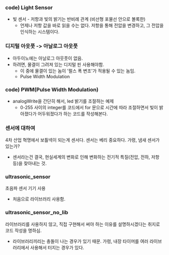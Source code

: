 ### code) Light Sensor

- 빛 센서 - 저항과 빛의 밝기는 반비례 관계 (비선형 포물선 안으로 볼록한)
  - 언제나 저항 값을 바로 읽을 수는 없다. 저항을 통해 전압을 변경하고, 그 전압을 인식하는 시스템이다.

### 디지털 아웃풋 -> 아날로그 아웃풋

- 아두이노에는 아날로그 아웃풋이 없음.
- 하려면, 물결이 그려져 있는 디지털 핀 사용해야함.
  - 이 중에 물결이 있는 놈이 '펄스 폭 변조'가 적용될 수 있는 놈임.
  - Pulse Width Modulation

### code) PWM(Pulse Width Modulation)

- analogWrite을 간단히 해서, led 밝기를 조절하는 예제
  - 0-255 사이의 integer를 코드에서 for 문으로 시간에 따라 조절하면서 빛이 밝아졌다가 어두워졌다가 하는 코드를 작성해본다.

### 센서에 대하여

4차 산업 혁명에서 보틀넥이 되는게 센서다. 센서는 베리 중요하다. 가령, 냄새 센서가 있는가?

- 센서라는건 결국, 현실세계의 변화로 인해 변화하는 전기적 특질(전압, 전하, 저항 등)을 찾아내는 것.

### ultrasonic_sensor

초음파 센서 기기 사용

- 처음으로 라이브러리 사용함.

### ultrasonic_sensor_no_lib

라이브러리를 사용하지 않고, 직접 구현해서 써야 하는 이유를 설명하시겠다는 취지로 코드 작성을 명하심.

- 라이브러리끼리는 충돌이 나는 경우가 있기 때문. 가령, 내장 타이머를 여러 라이브러리에서 사용해서 터지는 경우가 있다.

###
